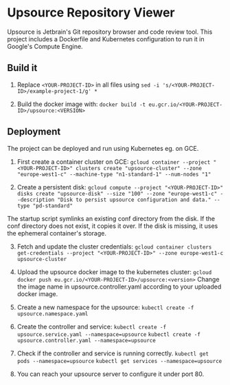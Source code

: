 # Upsource Repository Viewer
Upsource is Jetbrain's Git repository browser and code review tool. This project includes a Dockerfile and Kubernetes configuration to run it in Google's Compute Engine.

## Build it
1. Replace `<YOUR-PROJECT-ID>` in all files using
`sed -i 's/<YOUR-PROJECT-ID>/example-project-1/g' *`

2. Build the docker image with:
`docker build -t eu.gcr.io/<YOUR-PROJECT-ID>/upsource:<VERSION>`

## Deployment
The project can be deployed and run using Kubernetes eg. on GCE.

1. First create a container cluster on GCE:
`gcloud container --project "<YOUR-PROJECT-ID>" clusters create "upsource-cluster" --zone "europe-west1-c" --machine-type "n1-standard-1" --num-nodes "1"`

2. Create a persistent disk:
`gcloud compute --project "<YOUR-PROJECT-ID>" disks create "upsource-disk" --size "100" --zone "europe-west1-c" --description "Disk to persist upsource configuration and data." --type "pd-standard"`

  The startup script symlinks an existing conf directory from the disk. If the conf directory does not exist, it copies it over. If the disk is missing, it uses the ephemeral container's storage.

3. Fetch and update the cluster credentials:
`gcloud container clusters get-credentials --project "<YOUR-PROJECT-ID>" --zone europe-west1-c upsource-cluster`

4. Upload the upsource docker image to the kubernetes cluster:
`gcloud docker push eu.gcr.io/<YOUR-PROJECT-ID>/upsource:<version>`
Change the image name in upsource.controller.yaml according to your uploaded docker image.

4. Create a new namespace for the upsource:
`kubectl create -f upsource.namespace.yaml`

5. Create the controller and service:
`kubectl create -f upsource.service.yaml --namespace=upsource`
`kubectl create -f upsource.controller.yaml --namespace=upsource`

6. Check if the controller and service is running correctly.
`kubectl get pods --namespace=upsource`
`kubectl get services --namespace=upsource`

7. You can reach your upsource server to configure it under port 80.
